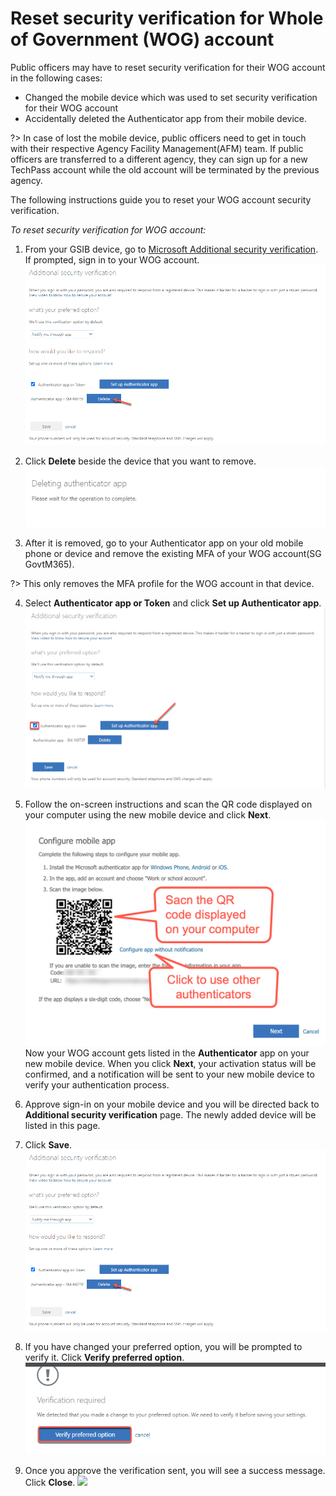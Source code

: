 # Reset security verification for Whole of Government (WOG) account

Public officers may have to reset security verification for their WOG account in the following cases:

- Changed the mobile device which was used to set security verification for their WOG account
- Accidentally deleted the Authenticator app from their mobile device.

 ?> In case of lost the mobile device, public officers need to get in touch with their respective Agency Facility Management(AFM) team. If public officers are transferred to a different agency, they can sign up for a new TechPass account while the old account will be terminated by the previous agency.

The following instructions guide you to reset your WOG account security verification.

_To reset security verification for WOG account:_

1. From your GSIB device, go to [Microsoft Additional security verification](https://account.activedirectory.windowsazure.com/proofup.aspx). If prompted, sign in to your WOG account.
<kbd>![delete-old-device](assets/images/security-verification-for-wog/reset-wog-mfa/delete-old-device.png)</kbd>
2. Click **Delete** beside the device that you want to remove.
<kbd>![deletion-in-progress](assets/images/security-verification-for-wog/reset-wog-mfa/deletion-in-progress.png)</kbd>

3. After it is removed, go to your Authenticator app on your old mobile phone or device and remove the existing MFA of your WOG account(SG GovtM365).

?> This only removes the MFA profile for the WOG account in that device.

4. Select **Authenticator app or Token** and click **Set up Authenticator app**.
<kbd>![after-verification](assets/images/security-verification-for-wog/reset-wog-mfa/after-verification.png)</kbd>

5. Follow the on-screen instructions and scan the QR code displayed on your computer using the new mobile device and click **Next**.
<kbd>![scan-qr-code](assets/images/security-verification-for-wog/reset-wog-mfa/scan-qr-code-updated.png)</kbd>
Now your WOG account gets listed in the **Authenticator** app on your new mobile device. When you click **Next**, your activation status will be confirmed, and a notification will be sent to your new mobile device to verify your authentication process.
6. Approve sign-in on your mobile device and you will be directed back to **Additional security verification** page. The newly added device will be listed in this page.
7. Click **Save**.
<kbd>![](assets/images/security-verification-for-wog/reset-wog-mfa/delete-old-device.png)</kbd>
8. If you have changed your preferred option, you will be prompted to verify it. Click **Verify preferred option**.
<kbd>![](assets/images/security-verification-for-wog/reset-wog-mfa/verification-required.png)</kbd>
9. Once you approve the verification sent, you will see a success message. Click **Close**.
<kbd>![](assets/images/security-verification-for-wog/reset-wog-mfa/resetup-successful.png)</kbd>
